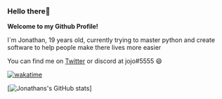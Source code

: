 ### Hello there👋

**Welcome to my Github Profile!**

I´m Jonathan, 19 years old, currently trying to master python and create software to help people make there lives more easier

You can find me on [Twitter](https://twitter.com/pulledstock) or discord at jojo#5555 😄

[![wakatime](https://wakatime.com/badge/user/bcf3cebf-09cd-4d46-b920-c4eab60c508b.svg)](https://wakatime.com/@bcf3cebf-09cd-4d46-b920-c4eab60c508b)

[![Jonathans's GitHub stats](https://github-readme-stats.vercel.app/api?username=pulledstock&show_icons=true&theme=tokyonight&count_private=true)]
